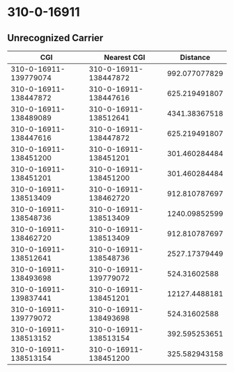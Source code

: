 # 310-0-16911
## Unrecognized Carrier


| CGI | Nearest CGI | Distance |
|-----|-------------|----------|
| 310-0-16911-139779074 | 310-0-16911-138447872 | 992.077077829 |
| 310-0-16911-138447872 | 310-0-16911-138447616 | 625.219491807 |
| 310-0-16911-138489089 | 310-0-16911-138512641 | 4341.38367518 |
| 310-0-16911-138447616 | 310-0-16911-138447872 | 625.219491807 |
| 310-0-16911-138451200 | 310-0-16911-138451201 | 301.460284484 |
| 310-0-16911-138451201 | 310-0-16911-138451200 | 301.460284484 |
| 310-0-16911-138513409 | 310-0-16911-138462720 | 912.810787697 |
| 310-0-16911-138548736 | 310-0-16911-138513409 | 1240.09852599 |
| 310-0-16911-138462720 | 310-0-16911-138513409 | 912.810787697 |
| 310-0-16911-138512641 | 310-0-16911-138548736 | 2527.17379449 |
| 310-0-16911-138493698 | 310-0-16911-139779072 | 524.31602588 |
| 310-0-16911-139837441 | 310-0-16911-138451201 | 12127.4488181 |
| 310-0-16911-139779072 | 310-0-16911-138493698 | 524.31602588 |
| 310-0-16911-138513152 | 310-0-16911-138513154 | 392.595253651 |
| 310-0-16911-138513154 | 310-0-16911-138451200 | 325.582943158 |
